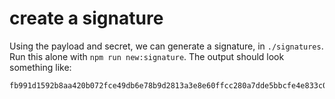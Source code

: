 # create a signature

Using the payload and secret, we can generate a signature, in `./signatures`. Run this alone with `npm run new:signature`. The output should look something like:

```
fb991d1592b8aa420b072fce49db6e78b9d2813a3e8e60ffcc280a7dde5bbcfe4e833c0dd02035bd4447651f76c7a132
```
